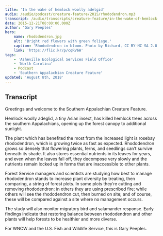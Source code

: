```yaml
---
title: 'In the wake of hemlock woolly adelgid'
audio: /audio/podcast/creature-feature/2015/rhododendron.mp3
transcript: /audio/transcripts/creature-feature/in-the-wake-of-hemlock-woolly-adelgid.pdf
date: 2015-12-21T00:00:00.000Z
author: 'Gary Peeples'
hero:
    name: rhododendron.jpg
    alt: 'Bright red flowers with green foliage.'
    caption: 'Rhododendron in bloom. Photo by Richard, CC BY-NC-SA 2.0.'
    link: 'https://flic.kr/p/cqRV6W'
tags:
    - 'Asheville Ecological Services Field Office'
    - 'North Carolina'
    - Podcast
    - 'Southern Appalachian Creature Feature'
updated: 'August 8th, 2018'
---
```


## Transcript

Greetings and welcome to the Southern Appalachian Creature Feature.

Hemlock woolly adeglid, a tiny Asian insect, has killed hemlock trees across the southern Appalachians, opening up the forest canopy to additional sunlight.

The plant which has benefited the most from the increased light is rosebay rhododendron, which is growing twice as fast as expected. Rhododendron grows so densely that flowering plants, ferns, and seedlings can’t survive beneath its shade. It also stores essential nutrients in its leaves for years, and even when the leaves fall off, they decompose very slowly and the nutrients remain locked up in forms that are inaccessible to other plants.

Forest Service managers and scientists are studying how best to manage rhododendron stands to increase plant diversity by treating, then comparing, a string of forest plots. In some plots they’re cutting and removing rhododendron; in others they are using prescribed fire; while others will see the rhododendron cut, then burned on site; and of course, these will be compared against a site where no management occurs.

The study will also monitor migratory bird and salamander response. Early findings indicate that restoring balance between rhododendron and other plants will help forests to be healthier and more diverse.

For WNCW and the U.S. Fish and Wildlife Service, this is Gary Peeples.